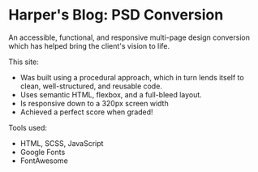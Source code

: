 # Harper's Blog: PSD Conversion

An accessible, functional, and responsive multi-page design conversion which has helped bring the client's vision to life. 

This site:
- Was built using a procedural approach, which in turn lends itself to clean, well-structured, and reusable code.
- Uses semantic HTML, flexbox, and a full-bleed layout. 
- Is responsive down to a 320px screen width
- Achieved a perfect score when graded! 

Tools used:
- HTML, SCSS, JavaScript
- Google Fonts
- FontAwesome
